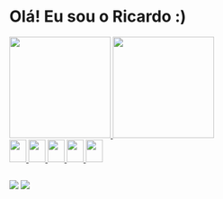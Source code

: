 <h1>Olá! Eu sou o Ricardo :)</h1>

<div>
  <a href="https://github.com/ricardofigueiredocamargo">
  <img height="180em" src="https://github-readme-stats.vercel.app/api?username=ricardofigueiredocamargo&show_icons=true&theme=tokyonight"/>
  <img height="180em" src="https://github-readme-stats.vercel.app/api/top-langs/?username=anuraghazra&layout=compact&theme=merko"/> 
</div>
<div style="display: inline_block;">
  <img height="40" width="30" src="https://cdn.jsdelivr.net/gh/devicons/devicon/icons/html5/html5-original.svg" />
  <img height="40" width="30" src="https://cdn.jsdelivr.net/gh/devicons/devicon/icons/css3/css3-original.svg" />
  <img height="40" width="30" src="https://cdn.jsdelivr.net/gh/devicons/devicon/icons/bootstrap/bootstrap-original.svg" />
  <img height="40" width="30" src="https://cdn.jsdelivr.net/gh/devicons/devicon/icons/javascript/javascript-original.svg" />  
  <img height="40" width="30" src="https://cdn.jsdelivr.net/gh/devicons/devicon/icons/typescript/typescript-original.svg" />
</div>

##

<div>
  <a href="mailto:ricardofigueiredocamargo@gmail.com" target="_blank"><img src="https://img.shields.io/badge/Gmail-D14836?style=for-the-badge&logo=gmail&logoColor=white"/></a>
  <a href="https://www.linkedin.com/in/ricardo-figueiredo-camargo-47a35b237/" target="_blank"><img src="https://img.shields.io/badge/LinkedIn-0077B5?style=for-the-badge&logo=linkedin&logoColor=white"/></a>
</div>
